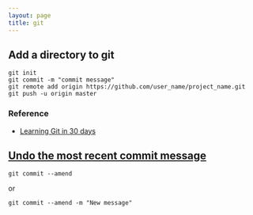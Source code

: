 ```yaml
---
layout: page
title: git
---
```


## Add a directory to git

~~~
git init
git commit -m "commit message"
git remote add origin https://github.com/user_name/project_name.git
git push -u origin master
~~~

### Reference

* [Learning Git in 30 days](https://github.com/doggy8088/Learn-Git-in-30-days/tree/master/docs)


## [Undo the most recent commit message](http://stackoverflow.com/questions/179123/edit-an-incorrect-commit-message-in-git)

~~~
git commit --amend
~~~

or

~~~
git commit --amend -m "New message"
~~~


